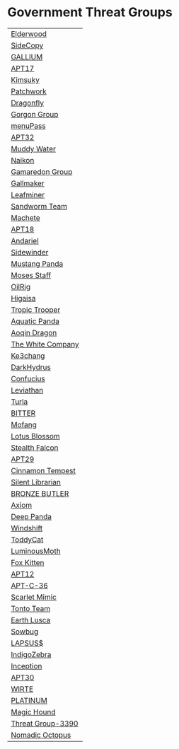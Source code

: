 # Government Threat Groups
<table>
  <tr>
    <td>
      <a href="#">Elderwood</a>
    </td>
  </tr>
  <tr>
    <td>
      <a href="#">SideCopy</a>
    </td>
  </tr>
  <tr>
    <td>
      <a href="https://github.com/PudgyDragon/IOCs/tree/main/All/GALLIUM">GALLIUM</a>
    </td>
  </tr>
  <tr>
    <td>
      <a href="https://github.com/PudgyDragon/IOCs/tree/main/All/APT17">APT17</a>
    </td>
  </tr>
  <tr>
    <td>
      <a href="https://github.com/PudgyDragon/IOCs/tree/main/All/Kimsuky">Kimsuky</a>
    </td>
  </tr>
  <tr>
    <td>
      <a href="#">Patchwork</a>
    </td>
  </tr>
  <tr>
    <td>
      <a href="#">Dragonfly</a>
    </td>
  </tr>
  <tr>
    <td>
      <a href="https://github.com/PudgyDragon/IOCs/tree/main/All/Gorgon">Gorgon Group</a>
    </td>
  </tr>
  <tr>
    <td>
      <a href="#">menuPass</a>
    </td>
  </tr>
  <tr>
    <td>
      <a href="#">APT32</a>
    </td>
  </tr>
  <tr>
    <td>
      <a href="#">Muddy Water</a>
    </td>
  </tr>
  <tr>
    <td>
      <a href="#">Naikon</a>
    </td>
  </tr>
  <tr>
    <td>
      <a href="https://github.com/PudgyDragon/IOCs/tree/main/All/Gamaredon%20Group">Gamaredon Group</a>
    </td>
  </tr>
  <tr>
    <td>
      <a href="https://github.com/PudgyDragon/IOCs/tree/main/All/Gallmaker">Gallmaker</a>
    </td>
  </tr>
  <tr>
    <td>
      <a href="https://github.com/PudgyDragon/IOCs/tree/main/All/Leafminer">Leafminer</a>
    </td>
  </tr>
  <tr>
    <td>
      <a href="#">Sandworm Team</a>
    </td>
  </tr>
  <tr>
    <td>
      <a href="https://github.com/PudgyDragon/IOCs/tree/main/All/El%20Machete">Machete</a>
    </td>
  </tr>
  <tr>
    <td>
      <a href="#">APT18</a>
    </td>
  </tr>
  <tr>
    <td>
      <a href="#">Andariel</a>
    </td>
  </tr>
  <tr>
    <td>
      <a href="#">Sidewinder</a>
    </td>
  </tr>
  <tr>
    <td>
      <a href="https://github.com/PudgyDragon/IOCs/tree/main/All/Mustang%20Panda">Mustang Panda</a>
    </td>
  </tr>
  <tr>
    <td>
      <a href="#">Moses Staff</a>
    </td>
  </tr>
  <tr>
    <td>
      <a href="#">OilRig</a>
    </td>
  </tr>
  <tr>
    <td>
      <a href="https://github.com/PudgyDragon/IOCs/tree/main/All/Higaisa">Higaisa</a>
    </td>
  </tr>
  <tr>
    <td>
      <a href="#">Tropic Trooper</a>
    </td>
  </tr>
  <tr>
    <td>
      <a href="#">Aquatic Panda</a>
    </td>
  </tr>
  <tr>
    <td>
      <a href="#">Aoqin Dragon</a>
    </td>
  </tr>
  <tr>
    <td>
      <a href="#">The White Company</a>
    </td>
  </tr>
  <tr>
    <td>
      <a href="#">Ke3chang</a>
    </td>
  </tr>
  <tr>
    <td>
      <a href="https://github.com/PudgyDragon/IOCs/tree/main/All/DarkHydrus">DarkHydrus</a>
    </td>
  </tr>
  <tr>
    <td>
      <a href="https://github.com/PudgyDragon/IOCs/tree/main/All/Confucius">Confucius</a>
    </td>
  </tr>
  <tr>
    <td>
      <a href="#">Leviathan</a>
    </td>
  </tr>
  <tr>
    <td>
      <a href="https://github.com/PudgyDragon/IOCs/tree/main/All/Turla">Turla</a>
    </td>
  </tr>
  <tr>
    <td>
      <a href="https://github.com/PudgyDragon/IOCs/tree/main/All/BITTER">BITTER</a>
    </td>
  </tr>
  <tr>
    <td>
      <a href="#">Mofang</a>
    </td>
  </tr>
  <tr>
    <td>
      <a href="#">Lotus Blossom</a>
    </td>
  </tr>
  <tr>
    <td>
      <a href="#">Stealth Falcon</a>
    </td>
  </tr>
  <tr>
    <td>
      <a href="https://github.com/PudgyDragon/IOCs/tree/main/All/APT29">APT29</a>
    </td>
  </tr>
  <tr>
    <td>
      <a href="#">Cinnamon Tempest</a>
    </td>
  </tr>
  <tr>
    <td>
      <a href="#">Silent Librarian</a>
    </td>
  </tr>
  <tr>
    <td>
      <a href="#">BRONZE BUTLER</a>
    </td>
  </tr>
  <tr>
    <td>
      <a href="#">Axiom</a>
    </td>
  </tr>
  <tr>
    <td>
      <a href="#">Deep Panda</a>
    </td>
  </tr>
  <tr>
    <td>
      <a href="#">Windshift</a>
    </td>
  </tr>
  <tr>
    <td>
      <a href="#">ToddyCat</a>
    </td>
  </tr>
  <tr>
    <td>
      <a href="#">LuminousMoth</a>
    </td>
  </tr>
  <tr>
    <td>
      <a href="https://github.com/PudgyDragon/IOCs/tree/main/All/Fox%20Kitten">Fox Kitten</a>
    </td>
  </tr>
  <tr>
    <td>
      <a href="#">APT12</a>
    </td>
  </tr>
  <tr>
    <td>
      <a href="#">APT-C-36</a>
    </td>
  </tr>
  <tr>
    <td>
      <a href="#">Scarlet Mimic</a>
    </td>
  </tr>
  <tr>
    <td>
      <a href="#">Tonto Team</a>
    </td>
  </tr>
  <tr>
    <td>
      <a href="https://github.com/PudgyDragon/IOCs/tree/main/All/Earth%20Lusca">Earth Lusca</a>
    </td>
  </tr>
  <tr>
    <td>
      <a href="#">Sowbug</a>
    </td>
  </tr>
  <tr>
    <td>
      <a href="https://github.com/PudgyDragon/IOCs/tree/main/All/LAPSUS">LAPSUS$</a>
    </td>
  </tr>
  <tr>
    <td>
      <a href="#">IndigoZebra</a>
    </td>
  </tr>
  <tr>
    <td>
      <a href="https://github.com/PudgyDragon/IOCs/tree/main/All/Inception%20Framework">Inception</a>
    </td>
  </tr>
  <tr>
    <td>
      <a href="#">APT30</a>
    </td>
  </tr>
  <tr>
    <td>
      <a href="#">WIRTE</a>
    </td>
  </tr>
  <tr>
    <td>
      <a href="#">PLATINUM</a>
    </td>
  </tr>
  <tr>
    <td>
      <a href="#">Magic Hound</a>
    </td>
  </tr>
  <tr>
    <td>
      <a href="#">Threat Group-3390</a>
    </td>
  </tr>
  <tr>
    <td>
      <a href="#">Nomadic Octopus</a>
    </td>
  </tr>
</table>
